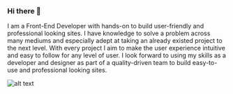 ### Hi there 👋

I am a Front-End Developer with hands-on to build user-friendly and professional looking sites. I have knowledge to solve a problem across many mediums and especially adept at taking an already existed project to the next level. With every project I aim to make the user experience intuitive and easy to follow for any level of user. I look forward to using my skills as a developer and designer as part of a quality-driven team to build easy-to-use and professional looking sites.

![alt text](https://www.codewars.com/users/NorthWillov/badges/small)
